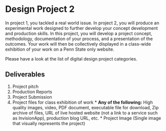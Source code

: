 # Design Project 2

In project 1, you tackled a real world issue. In project 2, you will produce an experimental work designed to further develop your concept development and production skills. In this project, you will develop a project concept, methodology, documentation of your process, and a presentation of the outcomes. Your work will then be collectively displayed in a class-wide exhibition of your work on a Penn State only website.

Please have a look at the list of digital design project categories.

## Deliverables

1. Project pitch
2. Production Reports
3. Project Submission
  1. Project files for class exhibition of work
    * **Any of the following:** High quality images, video, PDF document, executable file for download, Zip archive of files, URL of live hosted website \(not a link to a service such as InvisionApp\), production blog URL, etc.
    * Project Image (Single image that visually represents the project)
 




